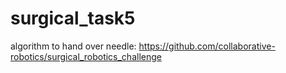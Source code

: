 # surgical_task5
algorithm to hand over needle: https://github.com/collaborative-robotics/surgical_robotics_challenge
